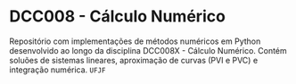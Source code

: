 # DCC008 - Cálculo Numérico
Repositório com implementações de métodos numéricos em Python desenvolvido ao longo da disciplina DCC008X - Cálculo Numérico. 
Contém soluões de sistemas lineares, aproximação de curvas (PVI e PVC) e integração numérica.
`UFJF`
